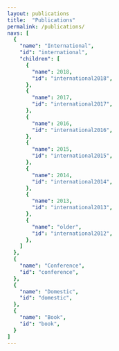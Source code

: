 ```yaml
---
layout: publications
title:  "Publications"
permalink: /publications/
navs: [
  {
    "name": "International",
    "id": "international",
    "children": [
      {
        "name": 2018,
        "id": "international2018",
      },
      {
        "name": 2017,
        "id": "international2017",
      },
      {
        "name": 2016,
        "id": "international2016",
      },
      {
        "name": 2015,
        "id": "international2015",
      },
      {
        "name": 2014,
        "id": "international2014",
      },
      {
        "name": 2013,
        "id": "international2013",
      },
      {
        "name": "older",
        "id": "international2012",
      },
    ]
  },
  {
    "name": "Conference",
    "id": "conference",
  },
  {
    "name": "Domestic",
    "id": "domestic",
  },
  {
    "name": "Book",
    "id": "book",
  }
]
---
```

